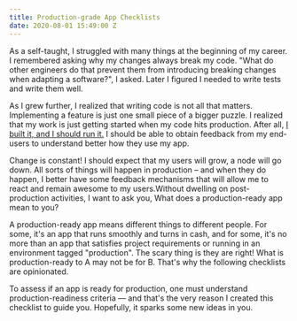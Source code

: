 ```yaml
---
title: Production-grade App Checklists
date: 2020-08-01 15:49:00 Z
---
```


As a self-taught, I struggled with many things at the beginning of my career. I remembered asking why my changes always break my code. "What do other engineers do that prevent them from introducing breaking changes when adapting a software?", I asked. Later I figured I needed to write tests and write them well.

As I grew further, I realized that writing code is not all that matters. Implementing a feature is just one small piece of a bigger puzzle. I realized that my work is just getting started when my code hits production. After all, [I built it, and I should run it.](https://aws.amazon.com/blogs/enterprise-strategy/enterprise-devops-why-you-should-run-what-you-build/) I should be able to obtain feedback from my end-users to understand better how they use my app. 

Change is constant! I should expect that my users will grow, a node will go down. All sorts of things will happen in production – and when they do happen, I better have some feedback mechanisms that will allow me to react and remain awesome to my users.Without dwelling on post-production activities, I want to ask you, What does a production-ready app mean to you?

A production-ready app means different things to different people. For some, it's an app that runs smoothly and turns in cash, and for some, it's no more than an app that satisfies project requirements or running in an environment tagged "production". The scary thing is they are right! What is production-ready to A may not be for B. That's why the following checklists are opinionated.

To assess if an app is ready for production, one must understand production-readiness criteria –– and that's the very reason I created this checklist to guide you. Hopefully, it sparks some new ideas in you.